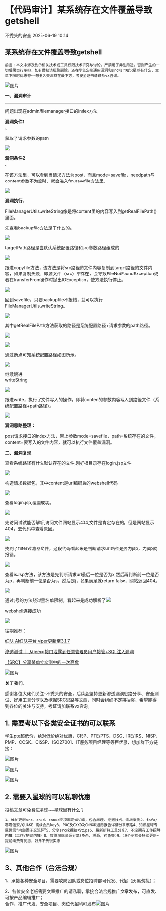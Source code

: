 #  【代码审计】某系统存在文件覆盖导致getshell  
 不秃头的安全   2025-06-19 10:14  
  
## 某系统存在文件覆盖导致getshell  
```
前言：本文中涉及到的相关技术或工具仅限技术研究与讨论，严禁用于非法用途，否则产生的一切后果自行承担，如有侵权请私聊删除。还在学怎么挖通用漏洞和src吗？知识星球有什么，文章下限时优惠卷~~想要入交流群在最下方，考安全证书请联系vx咨询。
```  
  
![图片](https://mmbiz.qpic.cn/sz_mmbiz_jpg/DicRqXXQJ6fWaOQhXOf0cibja9IiaN9XvbmE5jLs5PByGh6NEsygeaAwonoQf8yKn2DtF6ZC0FshCkm3icyxic2lWqQ/640?wx_fmt=other&from=appmsg&wxfrom=5&wx_lazy=1&wx_co=1&tp=webp "")  
  
  
  
**一、漏洞审计**  
  
****  
问题出现在admin/filemanager接口的index方法  
  
**漏洞条件1**  
、  
  
获取了请求参数的path  
  
![](https://mmbiz.qpic.cn/mmbiz_png/fp1zrrz1Uibibk2D7Jic74KIU7bicCVMm0yY0dJe75e29iadM1gXic0kPvPE4hibOsziazIEu7A5iabbeYZ0cESdlsHesDg/640?wx_fmt=png&from=appmsg "")  
  
  
**漏洞条件2**  
、  
  
  
在该方法里，可以看到当请求方法为post，而且mode=savefile，needpath与content参数不为空时，就会进入fm.savefile方法里。  
  
  
![](https://mmbiz.qpic.cn/mmbiz_png/fp1zrrz1Uibibk2D7Jic74KIU7bicCVMm0yYubmL32tjiasW2yDA276nVcx7lKYJ8aNuJ0eKTuicl3mp1aeQRjzPqAIg/640?wx_fmt=png&from=appmsg "")  
  
  
**漏洞执行、**  
  
  
FileManagerUtils.writeString像是将content里的内容写入到getRealFilePath()里面。  
  
先查看backupfile方法是干什么的。  
  
![](https://mmbiz.qpic.cn/mmbiz_png/fp1zrrz1Uibibk2D7Jic74KIU7bicCVMm0yY0OsO9HicgXv6VNRiaCeCIwkcEg6Wwickth6pjrGRLJg3cgDZgTpUMuicDA/640?wx_fmt=png&from=appmsg "")  
  
  
targetPath路径是由默认系统配置路径和src参数路径组成的  
  
![](https://mmbiz.qpic.cn/mmbiz_png/fp1zrrz1Uibibk2D7Jic74KIU7bicCVMm0yYMdm30TblsKxhYud7iaW4Qur3e6GxMs2HxVGsugFvF3vqsLjEm69oP2Q/640?wx_fmt=png&from=appmsg "")  
  
  
跟进copyfile方法，该方法是将src路径的文件内容复制到target路径的文件内容，如果复制失败，即源文件（src）不存在，会导致FileNotFoundException或者在transferFrom操作时抛出IOException，使方法执行停止。  
  
![](https://mmbiz.qpic.cn/mmbiz_png/fp1zrrz1Uibibk2D7Jic74KIU7bicCVMm0yYQzRExI6ac8nzCIpD8yoSDcumrFj1OaicgA1icSib8ryW805TlMCZg0tLA/640?wx_fmt=png&from=appmsg "")  
  
  
回到savefile，只要backupfile不报错，就可以执行FileManagerUtils.writeString。  
  
![](https://mmbiz.qpic.cn/mmbiz_png/fp1zrrz1Uibibk2D7Jic74KIU7bicCVMm0yYDKnbzzRrQh1vbgF8ZadMjJuOia70pZBEZibpF5wYklXa4PHl3nqHKzpA/640?wx_fmt=png&from=appmsg "")  
  
  
其中getRealFilePath方法获取的路径是系统配置路径+请求参数的path路径。  
  
![](https://mmbiz.qpic.cn/mmbiz_png/fp1zrrz1Uibibk2D7Jic74KIU7bicCVMm0yYjXk8jwWDVicRb1IhILD7vScI6MvFytEqxgZ9MROIUPbhriaibNFa3Mcaw/640?wx_fmt=png&from=appmsg "")  
  
![](https://mmbiz.qpic.cn/mmbiz_png/fp1zrrz1Uibibk2D7Jic74KIU7bicCVMm0yYkRr9ChPv4ViakjjI6tQPN4QzhyibqsYZnCNhicR2m8VdOvFN0jLeBmI4w/640?wx_fmt=png&from=appmsg "")  
  
通过断点可知系统配置路径如图所示。  
  
![](https://mmbiz.qpic.cn/mmbiz_png/fp1zrrz1Uibibk2D7Jic74KIU7bicCVMm0yYeNzWQiayBb5lNyAsazfq4vuHUL6sldBz290Ofn9feicgKXRaA9qBliacw/640?wx_fmt=png&from=appmsg "")  
  
继续跟进  
writeString  
  
![](https://mmbiz.qpic.cn/mmbiz_png/fp1zrrz1Uibibk2D7Jic74KIU7bicCVMm0yYuiavfric9rnrdI0198rPRwjtr5uBwFziciaQLOH6GuBlTGVfw00UWpPohQ/640?wx_fmt=png&from=appmsg "")  
  
  
跟进write，执行了文件写入的操作，即将conten的参数内容写入到路径文件（系统配置路径+path路径）。  
  
![](https://mmbiz.qpic.cn/mmbiz_png/fp1zrrz1Uibibk2D7Jic74KIU7bicCVMm0yYjE8gnicRIAOQuYibxSYp4YyIpQcBTx8XU1J8bEzWtnOib0O1YFF0icibKDQ/640?wx_fmt=png&from=appmsg "")  
  
  
**漏洞思路整理：**  
  
post请求接口的index方法，带上参数mode=savefile，path=系统存在的文件，content=要写入的文件内容，就可以执行文件覆盖漏洞。  
  
  
**二、漏洞复现**  
  
查看系统路径有什么默认存在的文件,刚好根目录存在login.jsp文件  
  
![](https://mmbiz.qpic.cn/mmbiz_png/fp1zrrz1Uibibk2D7Jic74KIU7bicCVMm0yY1czqUcuRzEeXr0msATHkjicucC4icCG4icE6IKxZxcfeckLxLibfQ41YBA/640?wx_fmt=png&from=appmsg "")  
  
  
构造请求数据包，其中content是url编码后的webshell代码  
  
![](https://mmbiz.qpic.cn/mmbiz_png/fp1zrrz1Uibibk2D7Jic74KIU7bicCVMm0yYhBtibtGlEqicJib20buH9TuQaibwFicaG368WYJPxoXtLHAhRqMSgMUPyeA/640?wx_fmt=png&from=appmsg "")  
  
  
查看login.jsp,覆盖成功。  
  
![](https://mmbiz.qpic.cn/mmbiz_png/fp1zrrz1Uibibk2D7Jic74KIU7bicCVMm0yYETJbS3OfrHmNliaWJQXbozhefXQsMKFeiaPibb438RkrhPX9p7VVtf4Tg/640?wx_fmt=png&from=appmsg "")  
  
  
先访问试试能否解析,访问文件网站显示404,文件是肯定存在的，但是网站显示404，去代码中查看原因。  
  
![](https://mmbiz.qpic.cn/mmbiz_png/fp1zrrz1Uibibk2D7Jic74KIU7bicCVMm0yYknicLJladTTPo5xSu8KqfurVsgjJGyibteNh7xy9C7QVbt4Tu6tOEHdQ/640?wx_fmt=png&from=appmsg "")  
  
  
找到了filter过滤器文件，这段代码看起来是判断请求url路径是否为jsp，为jsp就报错。  
  
![](https://mmbiz.qpic.cn/mmbiz_png/fp1zrrz1Uibibk2D7Jic74KIU7bicCVMm0yYI7OQ2PlLAZyGBX9vpGIas7wUZIAEmVq9YpZfoEFsWZgFuialtVPVbjA/640?wx_fmt=png&from=appmsg "")  
  
  
查看isJsp方法，该方法是先判断请求url最后一位是否为x,然后再判断前一位是否为p，再判断前一位是否为s，然后是j，如果满足就return false，网站返回404。  
  
![](https://mmbiz.qpic.cn/mmbiz_png/fp1zrrz1Uibibk2D7Jic74KIU7bicCVMm0yYZ9KhZea3PgnUWjYjMRasys2ccp3lMrGjPMFfkTQuiatCCxEIXPFKavQ/640?wx_fmt=png&from=appmsg "")  
  
  
通过;号的方法绕过黑名单限制。看起来是成功解析了![](https://mmbiz.qpic.cn/mmbiz_png/fp1zrrz1Uibibk2D7Jic74KIU7bicCVMm0yYn2xWDm1wNZ2eLxUSGKVsLeXzmmmEeRl9I6IhDKLBrAiaWLnpRoYxJbw/640?wx_fmt=png&from=appmsg "")  
  
  
  
webshell连接成功  
  
![](https://mmbiz.qpic.cn/mmbiz_png/fp1zrrz1Uibibk2D7Jic74KIU7bicCVMm0yYicH0j8euDiaOxHUpDGw0EKhciaWk8H2e8zq0SYna23c1gIMHEahzWE34A/640?wx_fmt=png&from=appmsg "")  
  
往期推荐：  
  
[红队 AI红队平台 viper更新至3.1.7](https://mp.weixin.qq.com/s?__biz=Mzg3NzkwMTYyOQ==&mid=2247489503&idx=1&sn=ee2f5cc861160e16d8c5611634f34f87&scene=21#wechat_redirect)  
  
  
[渗透测试 ｜ 从jeecg接口泄露到任意管理员用户接管+SQL注入漏洞](https://mp.weixin.qq.com/s?__biz=Mzg3NzkwMTYyOQ==&mid=2247489466&idx=1&sn=3630915a5db00418f1e7b18541bbb73a&scene=21#wechat_redirect)  
  
  
[【SRC】分享某单位众测中的一次高危](https://mp.weixin.qq.com/s?__biz=Mzg3NzkwMTYyOQ==&mid=2247489452&idx=1&sn=1e4111d7a22cfe751f8ae3082fc35837&scene=21#wechat_redirect)  
  
  
  
  
![图片](https://mmbiz.qpic.cn/sz_mmbiz_png/DicRqXXQJ6fUM2XnKDfzXgrWSFPlzVLmlrLSL63hXjKficic2XU4N9r222YGcYiaVZGZhW42XDLfFkTiaVMsbRvrQPw/640?wx_fmt=png&wxfrom=5&wx_lazy=1&wx_co=1&watermark=1&tp=webp "")  
  
**关于我们:**  
  
感谢各位大佬们关注-不秃头的安全，后续会坚持更新渗透漏洞思路分享、安全测试、好用工具分享以及挖掘SRC思路等文章，同时会组织不定期抽奖，希望能得到各位的关注与支持，考证请加联系vx咨询。  
  
  
## 1. 需要考以下各类安全证书的可以联系  
  
学生pte超低价，绝对低价绝对优惠，CISP、PTE/PTS、DSG、IRE/IRS、NISP、PMP、CCSK、CISSP、ISO27001、IT服务项目经理等等巨优惠，想加群下方链接：  
  
![图片](https://mmbiz.qpic.cn/sz_mmbiz_jpg/DicRqXXQJ6fUM2XnKDfzXgrWSFPlzVLmlCt5Te9O6jAVj3qFqR1q5MKPNZTP5Z2nGlaDezVaKd4baGialetAOULg/640?wx_fmt=other&from=appmsg&watermark=1&tp=webp&wxfrom=5&wx_lazy=1 "")  
  
![图片](https://mmbiz.qpic.cn/sz_mmbiz_jpg/DicRqXXQJ6fUM2XnKDfzXgrWSFPlzVLml111eQH8roRkP0oWcDaPSMJ8Gj7woZnVwFiaz4uwSlELEyLViadQXNFXA/640?wx_fmt=jpeg&wxfrom=5&wx_lazy=1&watermark=1&tp=webp "")  
  
![图片](https://mmbiz.qpic.cn/sz_mmbiz_jpg/DicRqXXQJ6fUM2XnKDfzXgrWSFPlzVLml9STP6xZkiaPok60H0IZaCn8IYcqLibIr3gy70YU0K8nZELmwpwbqAXnQ/640?wx_fmt=jpeg&from=appmsg&wxfrom=5&wx_lazy=1&wx_co=1&watermark=1&tp=webp "")  
## 2. 需要入星球的可以私聊优惠  
  
投稿文章可免费进星球~~星球里有什么？  
```
1、维护更新src、cnxd、cnnxd专项漏洞知识库，包含原理、挖掘技巧、实战案例2、fafo/零零信安/QUAKE 高级会员key3、POC及CXXD及CNNXD通用报告详情分享思路4、知识星球专属微信“内部圈子交流群”5、分享src挖掘技巧tips6、最新新鲜工具分享7、不定期有工作招聘内推（工作/护网内推）8、攻防演练资源分享(免杀，溯源，钓鱼等)9、19个专栏会持续更新~提前续费有优惠，好用不贵很实惠
```  
  
  
![图片](https://mmbiz.qpic.cn/sz_mmbiz_jpg/DicRqXXQJ6fUM2XnKDfzXgrWSFPlzVLmlj8JPum8LApLyciatkseusdSyc5QdDfYn5GcyjOibjySAz0oZZHicTSAEQ/640?wx_fmt=jpeg&from=appmsg&watermark=1&wxfrom=5&wx_lazy=1&tp=webp "")  
## 3、其他合作（合法合规）  
  
1、承接各种安全项目，需要攻防团队或岗位招聘都可代发、代招（灰黑勿扰）；  
  
2、各位安全老板需要文章推广的请私聊，承接合法合规推广文章发布，可直发、可按产品编辑推广；  
合作、推广代发、安全项目、岗位代招均可发布![图片](https://mmbiz.qpic.cn/sz_mmbiz_png/DicRqXXQJ6fUM2XnKDfzXgrWSFPlzVLml8D4wUUicic6F7D1bia6rtxziaEV5vVtib08CsfJL7aPFnzyRPZbYicahOflw/640?wx_fmt=png&from=appmsg&wxfrom=5&wx_lazy=1&wx_co=1&watermark=1&tp=webp "")  
  
  
  
